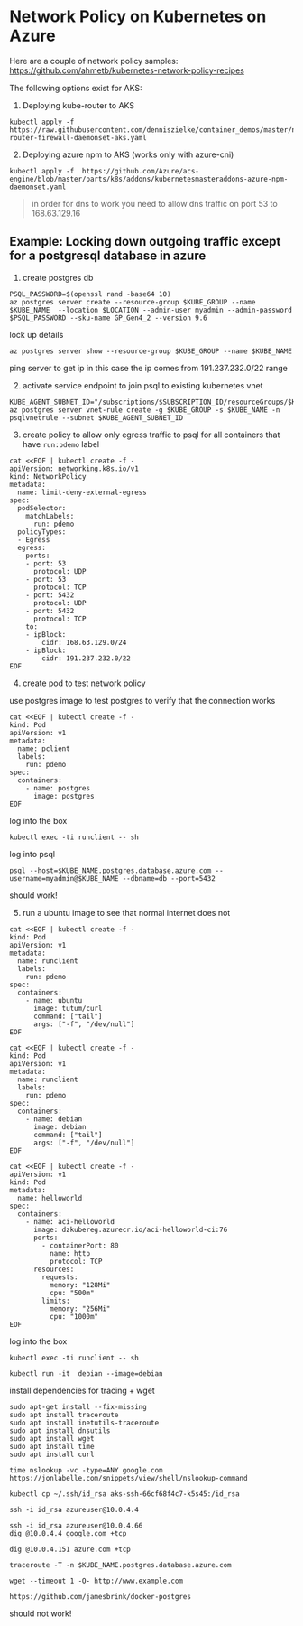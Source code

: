 # Network Policy on Kubernetes on Azure

Here are a couple of network policy samples: https://github.com/ahmetb/kubernetes-network-policy-recipes

The following options exist for AKS:

1. Deploying kube-router to AKS
```
kubectl apply -f  https://raw.githubusercontent.com/denniszielke/container_demos/master/networkpolicies/kube-router-firewall-daemonset-aks.yaml
```

2. Deploying azure npm to AKS (works only with azure-cni)
```
kubectl apply -f  https://github.com/Azure/acs-engine/blob/master/parts/k8s/addons/kubernetesmasteraddons-azure-npm-daemonset.yaml
```

> in order for dns to work you need to allow dns traffic on port 53 to 168.63.129.16

## Example: Locking down outgoing traffic except for a postgresql database in azure

1. create postgres db
```
PSQL_PASSWORD=$(openssl rand -base64 10)
az postgres server create --resource-group $KUBE_GROUP --name $KUBE_NAME  --location $LOCATION --admin-user myadmin --admin-password $PSQL_PASSWORD --sku-name GP_Gen4_2 --version 9.6
```

lock up details
```
az postgres server show --resource-group $KUBE_GROUP --name $KUBE_NAME
```

ping server to get ip in this case the ip comes from 191.237.232.0/22 range

2. activate service endpoint to join psql to existing kubernetes vnet
```
KUBE_AGENT_SUBNET_ID="/subscriptions/$SUBSCRIPTION_ID/resourceGroups/$KUBE_GROUP/providers/Microsoft.Network/virtualNetworks/$KUBE_VNET_NAME/subnets/$KUBE_AGENT_SUBNET_NAME"
az postgres server vnet-rule create -g $KUBE_GROUP -s $KUBE_NAME -n psqlvnetrule --subnet $KUBE_AGENT_SUBNET_ID
```

3. create policy to allow only egress traffic to psql for all containers that have `run:pdemo` label

```
cat <<EOF | kubectl create -f -
apiVersion: networking.k8s.io/v1
kind: NetworkPolicy
metadata:
  name: limit-deny-external-egress
spec:
  podSelector:
    matchLabels:
      run: pdemo
  policyTypes:
  - Egress
  egress:
  - ports:
    - port: 53
      protocol: UDP
    - port: 53
      protocol: TCP
    - port: 5432
      protocol: UDP
    - port: 5432
      protocol: TCP
    to:
    - ipBlock:
        cidr: 168.63.129.0/24
    - ipBlock:
        cidr: 191.237.232.0/22
EOF
```

4. create pod to test network policy

use postgres image to test postgres to verify that the connection works
```
cat <<EOF | kubectl create -f -
kind: Pod
apiVersion: v1
metadata:
  name: pclient
  labels:
    run: pdemo
spec:
  containers:
    - name: postgres
      image: postgres
EOF
```

log into the box
```
kubectl exec -ti runclient -- sh
```

log into psql 
```
psql --host=$KUBE_NAME.postgres.database.azure.com --username=myadmin@$KUBE_NAME --dbname=db --port=5432 
```

should work!

5. run a ubuntu image to see that normal internet does not
```
cat <<EOF | kubectl create -f -
kind: Pod
apiVersion: v1
metadata:
  name: runclient
  labels:
    run: pdemo
spec:
  containers:
    - name: ubuntu
      image: tutum/curl
      command: ["tail"]
      args: ["-f", "/dev/null"]
EOF

cat <<EOF | kubectl create -f -
kind: Pod
apiVersion: v1
metadata:
  name: runclient
  labels:
    run: pdemo
spec:
  containers:
    - name: debian
      image: debian
      command: ["tail"]
      args: ["-f", "/dev/null"]
EOF

cat <<EOF | kubectl create -f -
apiVersion: v1
kind: Pod
metadata:
  name: helloworld
spec:
  containers:
    - name: aci-helloworld
      image: dzkubereg.azurecr.io/aci-helloworld-ci:76
      ports:
        - containerPort: 80
          name: http
          protocol: TCP
      resources:
        requests:
          memory: "128Mi"
          cpu: "500m"
        limits:
          memory: "256Mi"
          cpu: "1000m"
EOF
```


log into the box
```
kubectl exec -ti runclient -- sh

kubectl run -it  debian --image=debian
```

install dependencies for tracing + wget
```
sudo apt-get install --fix-missing  
sudo apt install traceroute 
sudo apt install inetutils-traceroute
sudo apt install dnsutils
sudo apt install wget
sudo apt install time
sudo apt install curl

time nslookup -vc -type=ANY google.com
https://jonlabelle.com/snippets/view/shell/nslookup-command

kubectl cp ~/.ssh/id_rsa aks-ssh-66cf68f4c7-k5s45:/id_rsa

ssh -i id_rsa azureuser@10.0.4.4

ssh -i id_rsa azureuser@10.0.4.66
dig @10.0.4.4 google.com +tcp

dig @10.0.4.151 azure.com +tcp

traceroute -T -n $KUBE_NAME.postgres.database.azure.com

wget --timeout 1 -O- http://www.example.com

https://github.com/jamesbrink/docker-postgres
```

should not work!


